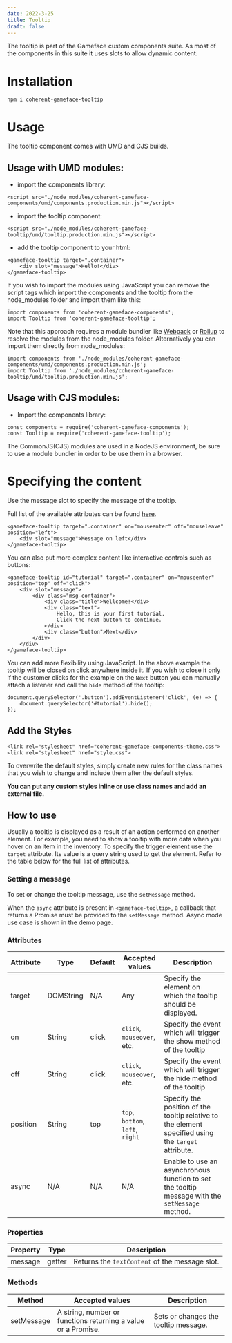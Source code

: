 ```yaml
---
date: 2022-3-25
title: Tooltip
draft: false
---
```


<!--Copyright (c) Coherent Labs AD. All rights reserved. Licensed under the MIT License. See License.txt in the project root for license information. -->

The tooltip is part of the Gameface custom components suite. As most of the components in this suite it uses slots to allow dynamic content.

# Installation

`npm i coherent-gameface-tooltip`

# Usage

The tooltip component comes with UMD and CJS builds.

## Usage with UMD modules:

- import the components library:

```{.html}
<script src="./node_modules/coherent-gameface-components/umd/components.production.min.js"></script>
```

- import the tooltip component:

```{.html}
<script src="./node_modules/coherent-gameface-tooltip/umd/tooltip.production.min.js"></script>
```

- add the tooltip component to your html:

```{.html}
<gameface-tooltip target=".container">
    <div slot="message">Hello!</div>
</gameface-tooltip>
```

If you wish to import the modules using JavaScript you can remove the script tags which import the components and the tooltip from the node_modules folder and import them like this:

```{.js}
import components from 'coherent-gameface-components';
import Tooltip from 'coherent-gameface-tooltip';
```

Note that this approach requires a module bundler like [Webpack](https://webpack.js.org/) or [Rollup](https://rollupjs.org/guide/en/) to resolve the modules from the node_modules folder. Alternatively you can import them directly from node_modules:

```{.js}
import components from './node_modules/coherent-gameface-components/umd/components.production.min.js';
import Tooltip from './node_modules/coherent-gameface-tooltip/umd/tooltip.production.min.js';
```

## Usage with CJS modules:

- Import the components library:

```{.js}
const components = require('coherent-gameface-components');
const Tooltip = require('coherent-gameface-tooltip');
```

The CommonJS(CJS) modules are used in a NodeJS environment, be sure to use a module bundler in order to be use them in a browser.

# Specifying the content

Use the message slot to specify the message of the tooltip.

Full list of the available attributes can be found [here](###Attributes).

```{.html}
<gameface-tooltip target=".container" on="mouseenter" off="mouseleave" position="left">
    <div slot="message">Message on left</div>
</gameface-tooltip>
```

You can also put more complex content like interactive controls such as buttons:

```{.html}
<gameface-tooltip id="tutorial" target=".container" on="mouseenter" position="top" off="click">
    <div slot="message">
        <div class="msg-container">
            <div class="title">Wellcome!</div>
            <div class="text">
                Hello, this is your first tutorial.
                Click the next button to continue.
            </div>
            <div class="button">Next</div>
        </div>
    </div>
</gameface-tooltip>
```

You can add more flexibility using JavaScript. In the above example the tooltip will be closed on click anywhere inside it. If you wish to close it only if the customer clicks for the example on the `Next` button you can manually attach a listener and call the `hide` method of the tooltip:

```{.js}
document.querySelector('.button').addEventListener('click', (e) => {
    document.querySelector('#tutorial').hide();
});
```

## Add the Styles

```{.css}
<link rel="stylesheet" href="coherent-gameface-components-theme.css">
<link rel="stylesheet" href="style.css">
```

To overwrite the default styles, simply create new rules for the class names that you wish to change and include them after the default styles.

**You can put any custom styles inline or use class names and add an external file.**

## How to use

Usually a tooltip is displayed as a result of an action performed on another element. For example, you need to show a tooltip with more data when you hover on an item in the inventory. To specify the trigger element use the `target` attribute. Its value is a query string used to get the element. Refer to the table below for the full list of attributes.

### Setting a message

To set or change the tooltip message, use the `setMessage` method.

When the `async` attribute is present in `<gameface-tooltip>`, a callback that returns a Promise must be provided to the `setMessage` method. Async mode use case is shown in the demo page.

### Attributes

| Attribute | Type      | Default | Accepted values                  | Description                                                                                         |
| --------- | --------- | ------- | -------------------------------- | --------------------------------------------------------------------------------------------------- |
| target    | DOMString | N/A     | Any                              | Specify the element on which the tooltip should be displayed.                                       |
| on        | String    | click   | `click`, `mouseover`, etc.       | Specify the event which will trigger the show method of the tooltip                                 |
| off       | String    | click   | `click`,  `mouseover`, etc.      | Specify the event which will trigger the hide method of the tooltip                                 |
| position  | String    | top     | `top`, `bottom`, `left`, `right` | Specify the position of the tooltip relative to the element specified using the `target` attribute. |
| async     | N/A       | N/A     | N/A                              | Enable to use an asynchronous function to set the tooltip message with the `setMessage` method.     |

### Properties

| Property | Type      | Description                                    |
| -------- | --------- | ---------------------------------------------- |
| message  | getter    | Returns the `textContent` of the message slot. |

### Methods

| Method     | Accepted values                                               | Description                          |
| ---------- | ------------------------------------------------------------- | ------------------------------------ |
| setMessage | A string, number or functions returning a value or a Promise. | Sets or changes the tooltip message. |
